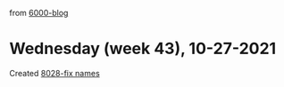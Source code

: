 from [6000-blog](../../../6000-blog.md)
# Wednesday (week 43), 10-27-2021
Created [8028-fix names](8028-fix%20names.md)